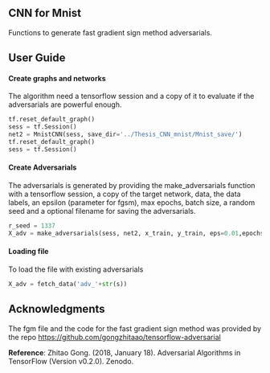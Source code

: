 ## CNN for Mnist  
Functions to generate fast gradient sign method adversarials. 

## User Guide 

#### Create graphs and networks
The algorithm need a tensorflow session and a copy of it to evaluate if the adversarials are powerful enough.
```python
tf.reset_default_graph()
sess = tf.Session()
net2 = MnistCNN(sess, save_dir='../Thesis_CNN_mnist/Mnist_save/')
tf.reset_default_graph()
sess = tf.Session()
```
#### Create Adversarials
The adversarials is generated by providing the make_adversarials function with a tensorflow session, a copy of the target network, data, the data labels, an epsilon (parameter for fgsm), max epochs, batch size, a random seed and a optional filename for saving the adversarials.
```python
r_seed = 1337
X_adv = make_adversarials(sess, net2, x_train, y_train, eps=0.01,epochs=20, batch_size=3, seed=r_seed, filename='adv_'+str(r_seed))
```

#### Loading file
To load the file with existing adversarials
```python
X_adv = fetch_data('adv_'+str(s))
```

## Acknowledgments
The fgm file and the code for the fast gradient sign method was provided by the repo https://github.com/gongzhitaao/tensorflow-adversarial

**Reference**:
Zhitao Gong. (2018, January 18). Adversarial Algorithms in TensorFlow (Version v0.2.0). Zenodo. 
